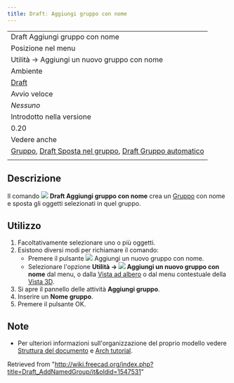 ```yaml
---
title: Draftː Aggiungi gruppo con nome
---
```

|  |
| --- |
| Draft Aggiungi gruppo con nome |
| Posizione nel menu |
| Utilità → Aggiungi un nuovo gruppo con nome |
| Ambiente |
| [Draft](/Draft_Workbench/it "Draft Workbench/it") |
| Avvio veloce |
| *Nessuno* |
| Introdotto nella versione |
| 0.20 |
| Vedere anche |
| [Gruppo](/Std_Group/it "Std Group/it"), [Draft Sposta nel gruppo](/Draft_AddToGroup/it "Draft AddToGroup/it"), [Draft Gruppo automatico](/Draft_AutoGroup/it "Draft AutoGroup/it") |
|  |

## Descrizione

Il comando ![](/images/Draft_AddNamedGroup.svg) **Draft Aggiungi gruppo con nome** crea un [Gruppo](/Std_Group/it "Std Group/it") con nome e sposta gli oggetti selezionati in quel gruppo.

## Utilizzo

1. Facoltativamente selezionare uno o più oggetti.
2. Esistono diversi modi per richiamare il comando:
   * Premere il pulsante ![](/images/Draft_AddNamedGroup.svg) Aggiungi un nuovo gruppo con nome.
   * Selezionare l'opzione **Utilità → ![](/images/Draft_AddNamedGroup.svg) Aggiungi un nuovo gruppo con nome** dal menu, o dalla [Vista ad albero](/Tree_view/it "Tree view/it") o dal menu contestuale della [Vista 3D](/3D_view/it "3D view/it").
3. Si apre il pannello delle attività **Aggiungi gruppo**.
4. Inserire un **Nome gruppo**.
5. Premere il pulsante OK.

## Note

* Per ulteriori informazioni sull'organizzazione del proprio modello vedere [Struttura del documento](/Document_structure/it "Document structure/it") e [Arch tutorial](/Arch_tutorial/it#Organizzare_il_modello/it "Arch tutorial/it").

Retrieved from "<http://wiki.freecad.org/index.php?title=Draft_AddNamedGroup/it&oldid=1547531>"